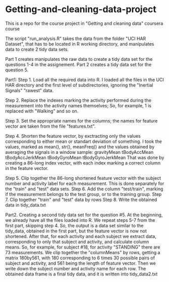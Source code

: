 Getting-and-cleaning-data-project
=================================

This is a repo for the course project in "Getting and cleaning data" coursera course


The script "run_analysis.R" takes the data from the folder "UCI HAR Dataset", that has to be located in R working directory,
and manipulates data to create 2 tidy data sets. 

Part 1 creates manipulates the raw data to create a tidy data set for the questions 1-4 in the assignement.
Part 2 creates a tidy data set for the question 5.

Part1:
Step 1. Load all the required data into R. I loaded all the files in the UCI HAR directory and the first level
of subdirectories, ignoring the "Inertial Signals" "rawest" data.

Step 2. Replace the indexes marking the activity performed during the measurement into the activity names themselves;
So, for example, 1 is replaced with "Walking" and so on.

Step 3. Set the appropriate names for the columns; the names for feature vector are taken from the file "features.txt".

Step 4. Shorten the feature vector, by exctracting only the values corresponding to either mean or standart deviation of something. 
I took the values, marked as mean(), str(), meanFreq() and the values obtained by averaging the signals in a window sample: 
gravityMean
tBodyAccMean
tBodyAccJerkMean
tBodyGyroMean
tBodyGyroJerkMean
That was done by creating a 86-long index vector, with each index marking a correct column in the feature vector.

Step 5. Clip together the 86-long shortened feature vector with the subject number and activity label for each measurement. This is done separately for the "train" and "test" data sets. 
Step 6. Add the column "test/train", marking if the measurement belongs to the test group, or to the training group. 
Step 7. Clip together "train" and "test" data by rows
Step 8. Write the obtained data in tidy_data.txt

Part2. Creating a second tidy data set for the question #5.
At the beginning, we already have all the files loaded into R.
We repeat steps 5-7 from the first part, skipping step 4. So, the output is a data set similar to the tidy_data, obtained in the first part, but the feature vector is now not shortened.
After that, for each activity and each subject we extract data, corresponding to only that subject and activity, and calculate column means. So, for example, for subject #18, for activity "STANDING" there are 73 measurements.
We clip together the "columnMeans" by rows, getting a matrix 180by561, with 180 corresponding to 6 times 30 possible
pairs of subject and activity, and 561 being the length of feature vector.
Then we write down the subject number and activity name for each row.
The obtained data frame is a final tidy data, and it is written into tidy_data2.txt